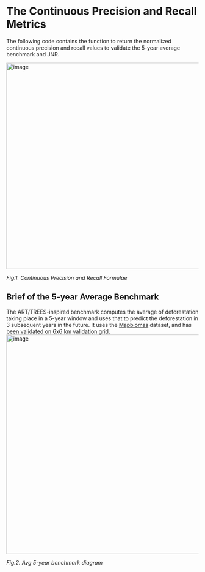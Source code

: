 # The Continuous Precision and Recall Metrics
The following code contains the function to return the normalized continuous precision and recall values to validate the 5-year average benchmark and JNR.

<img width="539" alt="image" src="https://github.com/DSSGxUK/s23_deforestation_exp/assets/83265366/42a03ced-7bce-4dd4-8154-50b6cc79fcd8">

*Fig.1. Continuous Precision and Recall Formulae*

## Brief of the 5-year Average Benchmark
The ART/TREES-inspired benchmark computes the average of deforestation taking place in a 5-year window and uses that to predict the deforestation in 3 subsequent years in the future. 
It uses the [Mapbiomas](https://https://mapbiomas.org/en/download) dataset, and has been validated on 6x6 km validation grid.
<img width="573" alt="image" src="https://github.com/DSSGxUK/s23_deforestation_exp/assets/83265366/04a2b214-13f6-4cdc-acd3-0de825f3a567">

*Fig.2. Avg 5-year benchmark diagram*
#
